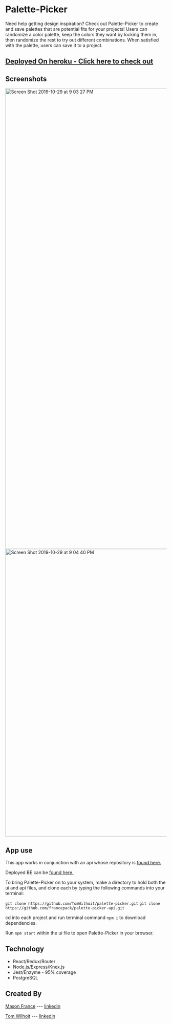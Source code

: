 # Palette-Picker
Need help getting design inspiration? Check out Palette-Picker to create and save palettes that are potential fits for your projects! Users can randomize a color palette, keep the colors they want by locking them in, then randomize the rest to try out different combinations. When satisfied with the palette, users can save it to a project.

## [Deployed On heroku - Click here to check out](https://peaceful-cliffs-30422.herokuapp.com/)

## Screenshots
<img width="1440" alt="Screen Shot 2019-10-29 at 9 03 27 PM" src="https://user-images.githubusercontent.com/44355328/67825907-75cb4080-fa90-11e9-8c4a-1936507dcc15.png">

<img width="900" alt="Screen Shot 2019-10-29 at 9 04 40 PM" src="https://user-images.githubusercontent.com/44355328/67826059-e4a89980-fa90-11e9-908b-1a5b6ee9ef17.png">

## App use
This app works in conjunction with an api whose repository is [found here.](https://github.com/francepack/palette-picker-api)

Deployed BE can be [found here.](https://palette-api-tm.herokuapp.com/)

To bring Palette-Picker on to your system, make a directory to hold both the ui and api files, and clone each by typing the following commands into your terminal:

```git clone https://github.com/TomWilhoit/palette-picker.git```
```git clone https://github.com/francepack/palette-picker-api.git```

cd into each project and run terminal command ```npm i``` to download dependencies. 

Run ```npm start``` within the ui file to open Palette-Picker in your browser.

## Technology
* React/Redux/Router
* Node.js/Express/Knex.js
* Jest/Enzyme - 95% coverage
* PostgreSQL


## Created By
[Mason France](https://github.com/francepack)
--- [linkedin](https://www.linkedin.com/in/masonfrance/)

[Tom Wilhoit](https://github.com/TomWilhoit)
--- [linkedin](https://www.linkedin.com/in/tomwilhoit/)
